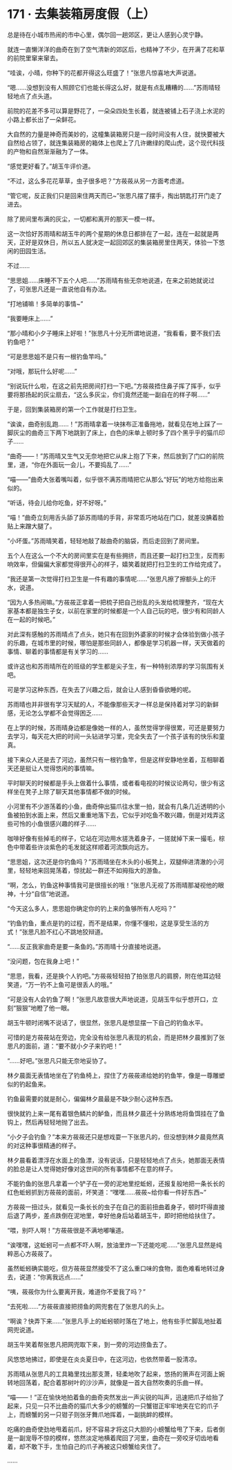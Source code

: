 # 171 · 去集装箱房度假（上）

总是待在小城市热闹的市中心里，偶尔回一趟郊区，更让人感到心灵宁静。

就连一直懒洋洋的曲奇在到了空气清新的郊区后，也精神了不少，在开满了花和草的前院里窜来窜去。

“哇诶，小晴，你种下的花都开得这么旺盛了！”张思凡惊喜地大声说道。

“嗯……没想到没有人照顾它们也能长得这么好，就是有点乱糟糟的……”苏雨晴轻轻地点了点头道。

前院的花差不多可以算是野花了，一朵朵四处生长着，就连被铺上石子浇上水泥的小路上都长出了一朵鲜花。

大自然的力量是神奇而美妙的，这幢集装箱房只是一段时间没有人住，就快要被大自然给占领了，就连集装箱房的箱体上也爬上了几许嫩绿的爬山虎，这个现代科技的产物和自然渐渐融为了一体。

“感觉更好看了。”胡玉牛评价道。

“不过，这么多花花草草，虫子很多吧？”方莜莜从另一方面考虑道。

“管它呢，反正我们只是回来住两天而已\~”张思凡摆了摆手，掏出钥匙打开门走了进去。

除了房间里布满的灰尘，一切都和离开的那天一模一样。

这一次恰好苏雨晴和胡玉牛的两个星期的休息日都排在了一起，连在一起就是两天，正好是双休日，所以五人就决定一起回郊区的集装箱房里住两天，体验一下悠闲的田园生活。

不过……

“思思姐……床睡不下五个人吧……”苏雨晴有些无奈地说道，在来之前她就说过了，可张思凡还是一直说他自有办法。

“打地铺嘛！多简单的事情\~”

“我要睡床上……”

“那小晴和小夕子睡床上好啦！”张思凡十分无所谓地说道，“我看看，要不我们去钓鱼吧？”

“可是思思姐不是只有一根钓鱼竿吗。”

“对哦，那玩什么好呢……”

“别说玩什么啦，在这之前先把房间打扫一下吧。”方莜莜捂住鼻子挥了挥手，似乎要将那扬起的灰尘扇去，“这么多灰尘，你们竟然还能一副自在的样子啊……”

于是，回到集装箱房的第一个工作就是打扫卫生。

“诶诶，曲奇别乱跑……！”苏雨晴拿着一块抹布正准备拖地，就看见在地上踩了一脚灰尘的曲奇三下两下地跳到了床上，白色的床单上顿时多了四个黑乎乎的猫爪印子……

“曲奇——！”苏雨晴又生气又无奈地把它从床上抱了下来，然后放到了门口的前院里，道，“你在外面玩一会儿，不要捣乱了……”

“喵——”曲奇大张着嘴叫着，似乎很不满苏雨晴把它从那么“好玩”的地方给抱出来似的。

“听话，待会儿给你吃鱼，好不好呀。”

“喵！”曲奇立刻用舌头舔了舔苏雨晴的手背，非常乖巧地站在门口，就差没腆着脸贴上来蹭大腿了。

“小坏蛋。”苏雨晴笑着，轻轻地敲了敲曲奇的脑袋，而后走回到了房间里。

五个人在这么一个不大的房间里实在是有些拥挤，而且还要一起打扫卫生，反而影响效率，但偏偏大家都觉得很开心的样子，嬉笑着就把打扫卫生的工作给完成了。

“我还是第一次觉得打扫卫生是一件有趣的事情呢……”张思凡擦了擦额头上的汗水，说道。

“因为人多热闹嘛。”方莜莜正拿着一把梳子把自己纷乱的头发给梳理整齐，“现在大家基本都是独生子女，以前在家里的时候都是一个人自己玩的吧，很少有和同龄人在一起的时候吧。”

对此深有感触的苏雨晴点了点头，她只有在回到外婆家的时候才会体验到做小孩子的乐趣，在城市里的时候，哪怕是那些同龄人，都像是学习机器一样，天天做着的事情、聊着的事情都是有关学习的……

或许这也和苏雨晴所在的班级的学生都是尖子生，有一种特别浓厚的学习氛围有关吧。

可是学习这种东西，在失去了兴趣之后，就会让人感到昏昏欲睡的呢。

苏雨晴也并非很有学习天赋的人，不能像那些天才一样总是保持着对学习的新鲜感，无论怎么学都不会觉得困乏……

在上学的时候，苏雨晴身边都是像她一样的人，虽然觉得学得很累，可还是要努力去学习，每天花大把的时间一头钻进学习里，完全失去了一个孩子该有的快乐和童真。

接下来众人还是去了河边，虽然只有一根钓鱼竿，但是这样安静地坐着，互相聊着天还是挺让人觉得悠闲的事情嘛。

平时聊天的时候都是手头上做着什么事情，或者看电视的时候议论两句，很少有这样坐在凳子上除了聊天其他事情都不做的时候。

小河里有不少游荡着的小鱼，曲奇伸出猫爪往水里一拍，就会有几条几近透明的小鱼被拍到水面上来，然后又重重地落下去，它似乎对吃鱼不敢兴趣，倒是对戏弄这些可怜的小鱼很感兴趣的样子……

咖啡好像有些掉毛的样子，它站在河边用水搓洗着身子，一搓就掉下来一撮毛，棕色中带着些许淡紫色的毛发就这样顺着河流飘向远方。

“思思姐，这次还是你钓鱼吗？”苏雨晴坐在木头的小板凳上，双腿伸进清澈的小河里，轻轻地来回晃荡着，惊扰起一群还不如拇指大的游鱼。

“啊，怎么，钓鱼这种事情我可是很擅长的哦！”张思凡无视了苏雨晴那凝视他的眼神，十分“自信”地说道。

“今天这么多人，思思姐你确定你的钓上来的鱼够所有人吃吗？”

“钓鱼钓鱼，重点是钓的过程，而不是结果，你懂不懂啦，这是享受生活的方式！”张思凡脸不红心不跳地狡辩道。

“……反正我家曲奇是要一条鱼的。”苏雨晴十分直接地说道。

“没问题，包在我身上吧！”

“思思，我看，还是换个人钓吧。”方莜莜轻轻拍了拍张思凡的肩膀，附在他耳边轻笑道，“万一钓不上鱼可是很丢人的哦。”

“可是没有人会钓鱼了啊！”张思凡故意很大声地说道，见胡玉牛似乎想开口，立刻“狠狠”地瞪了他一眼。

胡玉牛顿时闭嘴不说话了，很显然，张思凡是想显摆一下自己的钓鱼水平。

可惜的是方莜莜站在旁边，完全没有给张思凡表现的机会，而是把林夕晨推到了张思凡的面前，道：“要不就小夕子来钓吧！”

“……好吧。”张思凡只能无奈地妥协了。

林夕晨面无表情地坐在了钓鱼椅上，捏住了方莜莜递给她的钓鱼竿，像是一尊雕塑似的钓起鱼来。

钓鱼最需要的就是耐心，偏偏林夕晨最是不缺少耐心这种东西。

很快就钓上来一尾有着银色鳞片的鲈鱼，而且林夕晨还十分熟练地将鱼饵挂在了鱼钩上，然后再轻轻地抛了出去。

“小夕子会钓鱼？”本来方莜莜还只是想戏耍一下张思凡的，但没想到林夕晨竟然真的对这种事很精通的样子。

林夕晨看着漂浮在水面上的鱼漂，没有说话，只是轻轻地点了点头，她那面无表情的脸总是让人觉得她好像对这世间的所有事情都不在意的样子。

不能钓鱼的张思凡拿着一个铲子在一旁的泥地里挖蚯蚓，还报复般地把一条长长的红色蚯蚓抓到方莜莜的面前，坏笑道：“嘿嘿……莜莜\~给你看一件好东西\~”

方莜莜一扭过头，就看见一条长长的虫子在自己的面前扭曲着身子，顿时吓得直接后退了两步，差点跌倒在泥地里，幸好他身后站着胡玉牛，即时把他给扶住了。

“喂，别吓人啊！”方莜莜很是不满地嘟嚷道。

“诶嘿嘿，这蚯蚓可一点都不吓人啊，放油里炸一下还能吃呢……”张思凡显然是纯粹恶心方莜莜了。

虽然蚯蚓确实能吃，但方莜莜显然接受不了这么重口味的食物，面色难看地转过身去，说道：“你离我远点……”

“咦，莜莜你为什么要离开我，难道你不爱我了吗？”

“去死啦……”方莜莜直接把捞鱼的网兜套在了张思凡的头上。

“啊诶？快弄下来……”张思凡手上的蚯蚓顿时落在了地上，他有些手忙脚乱地扯着网兜说道。

胡玉牛笑着帮张思凡把网兜取下来，到一旁的河边捞鱼去了。

风悠悠地拂过，即使是在炎炎夏日中，在这河边，也依然带着一股清凉。

苏雨晴从张思凡的工具箱里找出那支萧，轻柔地吹了起来，悠扬的箫声在河面上婉转地回荡着，配合着那树叶的沙沙声，就像是一首大自然吹奏的乐曲一样。

“喵——！”正在愉快地拍着鱼的曲奇突然发出一声尖锐的叫声，迅速把爪子给抬了起来，只见一只不比曲奇的猫爪大多少的螃蟹的一只蟹钳正牢牢地夹在它的爪子上，而螃蟹的另一只钳子则张牙舞爪地挥着，一副挑衅的模样。

吃痛的曲奇使劲地甩着前爪，好不容易才将这只大胆的小螃蟹给甩了下来，后者倒是一副宠辱不惊的模样，悠然淡定地横着爬回了河里，曲奇在一旁咬牙切齿地看着，却不敢下手，生怕自己的爪子再被这只螃蟹给夹住了。

……
